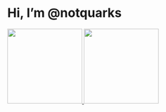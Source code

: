 # Hi, I’m @notquarks
<div>
  <a href="https://github.com/notquarks">
  <img height="170em" src="https://github-readme-stats-vercel-notquarks.vercel.app/api?username=notquarks&hide=stars&count_private=true&show_icons=true&theme=aura_dark&include_all_commits=true"/>
  <img height="170em" src="https://github-readme-stats-personal-one.vercel.app/api/top-langs/?username=notquarks&layout=compact&langs_count=7&theme=aura_dark&include_all_commits=true&hide=Jupyter%20Notebook"/>
</div>
